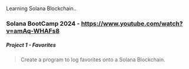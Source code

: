Learning Solana Blockchain..

### Solana BootCamp 2024 - https://www.youtube.com/watch?v=amAq-WHAFs8

##### Project 1 - Favorites

> Create a program to log favorites onto a Solana Blockchain.
